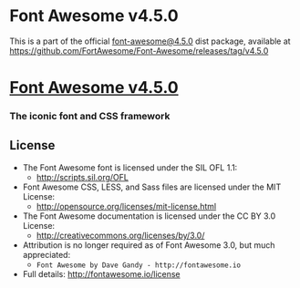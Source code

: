 # Font Awesome v4.5.0

This is a part of the official font-awesome@4.5.0 dist package, available at https://github.com/FortAwesome/Font-Awesome/releases/tag/v4.5.0


# [Font Awesome v4.5.0](http://fontawesome.io)
### The iconic font and CSS framework

## License
- The Font Awesome font is licensed under the SIL OFL 1.1:
  - http://scripts.sil.org/OFL
- Font Awesome CSS, LESS, and Sass files are licensed under the MIT License:
  - http://opensource.org/licenses/mit-license.html
- The Font Awesome documentation is licensed under the CC BY 3.0 License:
  - http://creativecommons.org/licenses/by/3.0/
- Attribution is no longer required as of Font Awesome 3.0, but much appreciated:
  - `Font Awesome by Dave Gandy - http://fontawesome.io`
- Full details: http://fontawesome.io/license
